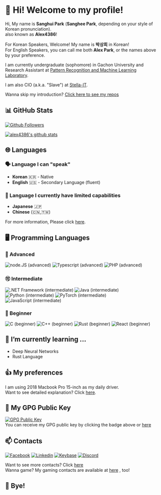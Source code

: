 # 🙇 Hi! Welcome to my profile!
Hi, My name is **Sanghui Park** (**Sanghee Park**, depending on your style of Korean pronunciation).  
also known as **Alex4386**!  

For Korean Speakers, Welcome! My name is **박상희** in Korean!  
For English Speakers, you can call me both **Alex Park**, or the names above by your preference.  
  
I am currently undergraduate (sophomore) in Gachon University and  
Research Assistant at [Pattern Recognition and Machine Learning Laboratory](http://pr.gachon.ac.kr).  

I am also CIO (a.k.a. "Slave") at [Stella-IT](https://github.com/Stella-IT).  

Wanna skip my introduction? [Click here to see my repos](#-bye)

## 📊 GitHub Stats
[![Github Followers](https://img.shields.io/github/followers/alex4386?color=darkgreen&label=Github%20Followers&style=for-the-badge)](https://github.com/alex4386?tab=followers) 

[![alex4386's github stats](https://github-readme-stats.vercel.app/api?username=alex4386&show_icons=true&hide_border=true)](https://github.com/alex4386)

## 🌐 Languages
### 🗣️ Language I can "speak"
* **Korean** 🇰🇷 - Native
* **English** 🇺🇸 - Secondary Language (fluent)

### 🤦 Language I currently have limited capabilities
* **Japanese** 🇯🇵
* **Chinese** (🇨🇳,🇹🇼) 

For more information, Please click [here](https://github.com/Alex4386/Alex4386/blob/master/lang/README.md).  

## 🖥️ Programming Languages
### 🥇 Advanced
![node.JS (advanced)](https://img.shields.io/badge/Node.JS-advanced-blue?style=for-the-badge&logo=node.js)
![Typescript (advanced)](https://img.shields.io/badge/Typescript-advanced-blue?style=for-the-badge&logo=typescript)
![PHP (advanced)](https://img.shields.io/badge/PHP-advanced-blue?style=for-the-badge&logo=php)

### 🉑 Intermediate
![.NET Framework (intermediate)](https://img.shields.io/badge/.NET%20Framework-intermediate-orange?style=for-the-badge&logo=.Net)
![Java (intermediate)](https://img.shields.io/badge/Java-intermediate-orange?style=for-the-badge&logo=java)
![Python (intermediate)](https://img.shields.io/badge/Python-intermediate-orange?style=for-the-badge&logo=python)
![PyTorch (intermediate)](https://img.shields.io/badge/PyTorch-intermediate-orange?style=for-the-badge&logo=pytorch)
![JavaScript (intermediate)](https://img.shields.io/badge/Javascript-intermediate-orange?style=for-the-badge&logo=javascript)

### 🔰 Beginner
![C (beginner)](https://img.shields.io/badge/C-beginner-darkgreen?style=for-the-badge&logo=c)
![C++ (beginner)](https://img.shields.io/badge/C%2B%2B-beginner-darkgreen?style=for-the-badge&logo=c%2B%2B)
![Rust (beginner)](https://img.shields.io/badge/Rust-beginner-darkgreen?style=for-the-badge&logo=rust)
![React (beginner)](https://img.shields.io/badge/React-beginner-darkgreen?style=for-the-badge&logo=react)  

## 🌱 I’m currently learning ...
- Deep Neural Networks
- Rust Language

## 👍 My preferences
I am using 2018 Macbook Pro 15-inch as my daily driver.  
Want to see detailed explanation? Click [here](https://github.com/Alex4386/Alex4386/blob/master/pref/README.md).

## 🤫 My GPG Public Key
[![GPG Public Key](https://img.shields.io/badge/GPG%20Fingerprint-A7C7BF416AE3B5A60BF8CB8B647C79F2A2F47CD1-purple?style=for-the-badge)](https://cdn.alex4386.me/gpg/alex4386.pub.gpg)  
You can receive my GPG public key by clicking the badge above or [here](https://cdn.alex4386.me/gpg/alex4386.pub.gpg)  

## 📫 Contacts
[![Facebook](https://img.shields.io/badge/Facebook-Sanghui%20Park-004386?style=for-the-badge&logo=facebook)](https://www.facebook.com/psh010209/)
[![Linkedin](https://img.shields.io/badge/Linkedin-Sanghui%20Park-004386?style=for-the-badge&logo=linkedin)](https://www.linkedin.com/in/alex4386/)
[![Keybase](https://img.shields.io/badge/Keybase-alex4386-004386?style=for-the-badge&logo=keybase)](https://keybase.io/alex4386)
[![Discord](https://img.shields.io/badge/Discord-join!-004386?style=for-the-badge&logo=discord)](https://discord.com/invite/xpbMQPa)

Want to see more contacts? Click [here](https://github.com/Alex4386/Alex4386/blob/master/contact/README.md)  
Wanna game? My gaming contacts are available at [here](https://github.com/Alex4386/Alex4386/blob/master/contact/README.md)  , too!

## 👋 Bye!

<!--
**Alex4386/Alex4386** is a ✨ _special_ ✨ repository because its `README.md` (this file) appears on your GitHub profile.

Here are some ideas to get you started:

- 🔭 I’m currently working on ...
- 🌱 I’m currently learning ...
- 👯 I’m looking to collaborate on ...
- 🤔 I’m looking for help with ...
- 💬 Ask me about ...
- 📫 How to reach me: ...
- 😄 Pronouns: ...
- ⚡ Fun fact: ...
-->
